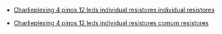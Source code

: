 - [Charlieplexing 4 pinos 12 leds individual resistores individual resistores](https://excalidraw.com/#json=pxLqFvJb0VSRT4Dc0oS7e,xD6griYVw4o3BLIvdMLOww)

- [Charlieplexing 4 pinos 12 leds individual resistores comum resistores](https://excalidraw.com/#json=n1lnu_SI9ezWfszu5mXpo,hkOnu9JM0YvnBT0LmBe9Cw)